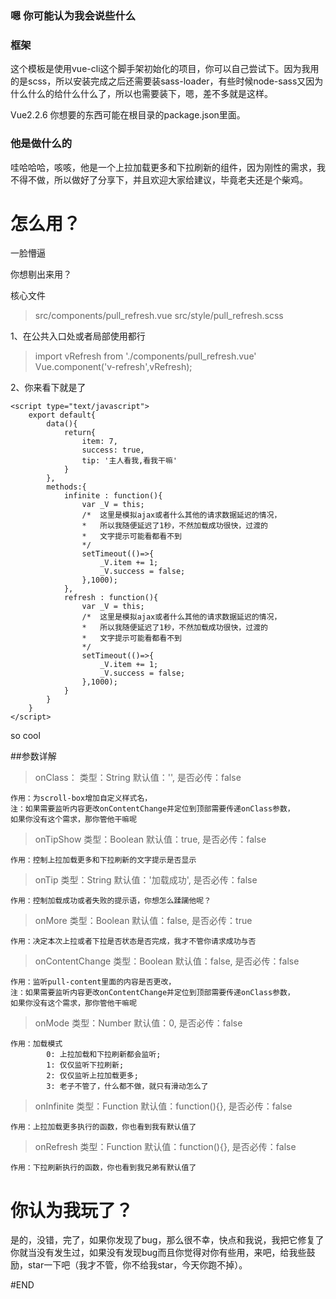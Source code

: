 <h3> 嗯 你可能认为我会说些什么 </h3>

<h3> 框架 </h3>
这个模板是使用vue-cli这个脚手架初始化的项目，你可以自己尝试下。因为我用的是scss，所以安装完成之后还需要装sass-loader，有些时候node-sass又因为什么什么的给什么什么了，所以也需要装下，嗯，差不多就是这样。

Vue2.2.6  你想要的东西可能在根目录的package.json里面。

<h3>  他是做什么的 </h3> 
哇哈哈哈，咳咳，他是一个上拉加载更多和下拉刷新的组件，因为刚性的需求，我不得不做，所以做好了分享下，并且欢迎大家给建议，毕竟老夫还是个柴鸡。

<h1>怎么用？</h1>
一脸懵逼<br/>

你想剔出来用？

核心文件

>src/components/pull_refresh.vue
>src/style/pull_refresh.scss

1、在公共入口处或者局部使用都行

>import vRefresh from './components/pull_refresh.vue'
>Vue.component('v-refresh',vRefresh);

2、你来看下就是了
    <template>
        <div>
            <v-refresh 
            :on-class = "'model-scroll'"
            :on-mode = "0"
            :on-more = "success"  
            :on-tip = "tip"
            :on-tip-show = "true"
            :on-infinite = "infinite"
            :on-refresh = "refresh" >
                <ul class="model-list">
                    <li v-for="(i,index) in item">
                        <span>{{i}}</span>
                    </li>
                </ul>
            </v-refresh>
        </div>
    </template>

    <script type="text/javascript">
        export default{
            data(){
                return{
                    item: 7,
                    success: true,
                    tip: '主人看我,看我干嘛'
                }
            },
            methods:{
                infinite : function(){
                    var _V = this;
                    /*  这里是模拟ajax或者什么其他的请求数据延迟的情况，
                    *   所以我随便延迟了1秒，不然加载成功很快，过渡的
                    *   文字提示可能看都看不到
                    */
                    setTimeout(()=>{
                        _V.item += 1;
                        _V.success = false;
                    },1000);
                },
                refresh : function(){
                    var _V = this;
                    /*  这里是模拟ajax或者什么其他的请求数据延迟的情况，
                    *   所以我随便延迟了1秒，不然加载成功很快，过渡的
                    *   文字提示可能看都看不到
                    */
                    setTimeout(()=>{
                        _V.item += 1;
                        _V.success = false;
                    },1000);
                }
            }
        }
    </script>

so cool

##参数详解
>onClass：
    类型：String
    默认值：'',
    是否必传：false

    作用：为scroll-box增加自定义样式名，
    注：如果需要监听内容更改onContentChange并定位到顶部需要传递onClass参数，
    如果你没有这个需求，那你管他干嘛呢

>onTipShow
    类型：Boolean
    默认值：true,
    是否必传：false

    作用：控制上拉加载更多和下拉刷新的文字提示是否显示

>onTip
    类型：String
    默认值：'加载成功',
    是否必传：false

    作用：控制加载成功或者失败的提示语，你想怎么蹂躏他呢？

>onMore
    类型：Boolean
    默认值：false,
    是否必传：true

    作用：决定本次上拉或者下拉是否状态是否完成，我才不管你请求成功与否

>onContentChange
    类型：Boolean
    默认值：false,
    是否必传：false

    作用：监听pull-content里面的内容是否更改，
    注：如果需要监听内容更改onContentChange并定位到顶部需要传递onClass参数，
    如果你没有这个需求，那你管他干嘛呢

>onMode
    类型：Number
    默认值：0,
    是否必传：false

    作用：加载模式
            0: 上拉加载和下拉刷新都会监听;
            1: 仅仅监听下拉刷新;
            2: 仅仅监听上拉加载更多;
            3: 老子不管了，什么都不做，就只有滑动怎么了

>onInfinite
    类型：Function
    默认值：function(){},
    是否必传：false

    作用：上拉加载更多执行的函数，你也看到我有默认值了

>onRefresh
    类型：Function
    默认值：function(){},
    是否必传：false

    作用：下拉刷新执行的函数，你也看到我兄弟有默认值了


# 你认为我玩了？

是的，没错，完了，如果你发现了bug，那么很不幸，快点和我说，我把它修复了你就当没有发生过，如果没有发现bug而且你觉得对你有些用，来吧，给我些鼓励，star一下吧（我才不管，你不给我star，今天你跑不掉）。

#END
